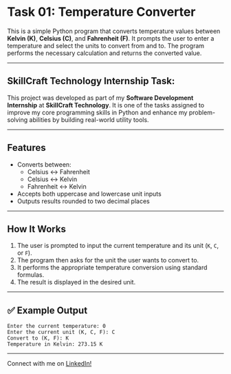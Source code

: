 # Task 01: Temperature Converter

This is a simple Python program that converts temperature values between **Kelvin (K)**, **Celsius (C)**, and **Fahrenheit (F)**. It prompts the user to enter a temperature and select the units to convert from and to. The program performs the necessary calculation and returns the converted value.

---

## SkillCraft Technology Internship Task:

This project was developed as part of my **Software Development Internship** at **SkillCraft Technology**. It is one of the tasks assigned to improve my core programming skills in Python and enhance my problem-solving abilities by building real-world utility tools.

---

## Features

- Converts between:
  - Celsius ↔ Fahrenheit
  - Celsius ↔ Kelvin
  - Fahrenheit ↔ Kelvin
- Accepts both uppercase and lowercase unit inputs
- Outputs results rounded to two decimal places

---

## How It Works

1. The user is prompted to input the current temperature and its unit (`K`, `C`, or `F`).
2. The program then asks for the unit the user wants to convert to.
3. It performs the appropriate temperature conversion using standard formulas.
4. The result is displayed in the desired unit.

---

## ✅ Example Output

```text
Enter the current temperature: 0
Enter the current unit (K, C, F): C
Convert to (K, F): K
Temperature in Kelvin: 273.15 K
```
---

Connect with me on [LinkedIn!](https://www.linkedin.com/in/noora-m-02371a34a)
